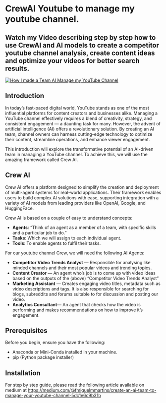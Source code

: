 # CrewAI Youtube to manage my youtube channel.

## Watch my Video describing step by step how to use CrewAI and AI models to create a competitor youtube channel analysis, create content ideas and optimize your videos for better search results.


[![How I made a Team AI Manage my YouTube Channel](https://img.youtube.com/vi/5JoVeYcxgpU/0.jpg)](https://youtu.be/5JoVeYcxgpU)

## Introduction
In today’s fast-paced digital world, YouTube stands as one of the most influential platforms for content creators and businesses alike. Managing a YouTube channel effectively requires a blend of creativity, strategy, and consistent engagement — a daunting task for many. However, the advent of artificial intelligence (AI) offers a revolutionary solution. By creating an AI team, channel owners can harness cutting-edge technology to optimize their content, streamline operations, and enhance viewer engagement.

This introduction will explore the transformative potential of an AI-driven team in managing a YouTube channel. To achieve this, we will use the amazing framework called Crew AI.

## Crew AI

Crew AI offers a platform designed to simplify the creation and deployment of multi-agent systems for real-world applications. Their framework enables users to build complex AI solutions with ease, supporting integration with a variety of AI models from leading providers like OpenAI, Google, and HuggingFace.

Crew AI is based on a couple of easy to understand concepts:

- **Agents**: “Think of an agent as a member of a team, with specific skills and a particular job to do.”
- **Tasks**: Which we will assign to each individual agent.
- **Tools**: To enable agents to fulfil their tasks.

For our youtube channel Crew, we will need the following AI Agents:

- **Competitor Video Trends Analyst** — Responsible for analysing like minded channels and their most popular videos and trending topics.
- **Content Creator** — An agent who’s job is to come up with video ideas based on the outputs of the (above) “Competitor Video Trends Analyst”
- **Marketing Assistant** — Creates engaging video titles, metadata such as video descriptions and tags. It is also responsible for searching for blogs, subreddits and forums suitable to for discussion and posting our video.
- **Analytics Consultant**— An agent that checks how the video is performing and makes recommendations on how to improve it’s engagement.


## Prerequisites
Before you begin, ensure you have the following:
- Anaconda or Mini-Conda installed in your machine.
- pip (Python package installer)


## Installation
For step by step guide, please read the following article available on medium at https://medium.com/@fmiguelmmartins/create-an-ai-team-to-manage-your-youtube-channel-5dc1e6c9b31b